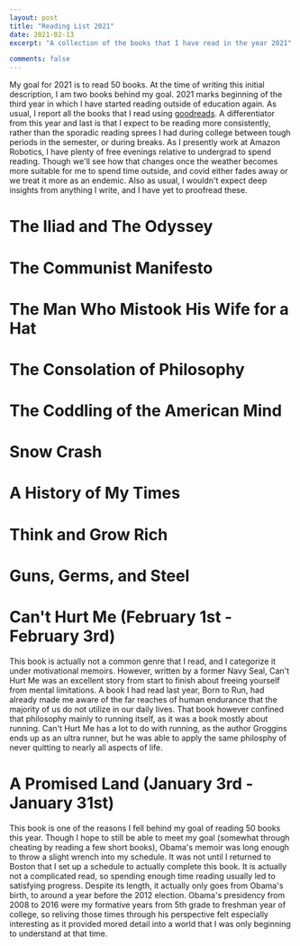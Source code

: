 ```yaml
--- 
layout: post 
title: "Reading List 2021" 
date: 2021-02-13 
excerpt: "A collection of the books that I have read in the year 2021"

comments: false 
---
```


My goal for 2021 is to read 50 books. At the time of writing this initial
description, I am two books behind my goal. 2021 marks beginning of the third year in
which I have started reading outside of education again. As usual, I report all the
books that I read using [goodreads](https://www.goodreads.com/review/list/104759146).
A differentiator from this year and last is that I expect to be reading more consistently,
rather than the sporadic reading sprees I had during college between tough periods
in the semester, or during breaks. As I presently work at Amazon Robotics, I have
plenty of free evenings relative to undergrad to spend reading. Though we'll
see how that changes once the weather becomes more suitable for me to spend time
outside, and covid either fades away or we treat it more as an endemic. Also as usual,
I wouldn't expect deep insights from anything I write, and I have yet to proofread
these.

# The Iliad and The Odyssey

# The Communist Manifesto

# The Man Who Mistook His Wife for a Hat

# The Consolation of Philosophy

# The Coddling of the American Mind

# Snow Crash

# A History of My Times

# Think and Grow Rich

# Guns, Germs, and Steel

# Can't Hurt Me (February 1st - February 3rd)

This book is actually not a common genre that I read, and I categorize it
under motivational memoirs. However, written by a former Navy Seal, Can't Hurt
Me was an excellent story from start to finish about freeing yourself from
mental limitations. A book I had read last year, Born to Run, had already
made me aware of the far reaches of human endurance that the majority of
us do not utilize in our daily lives. That book however confined that philosophy
mainly to running itself, as it was a book mostly about running. Can't Hurt Me
has a lot to do with running, as the author Groggins ends up as an ultra runner,
but he was able to apply the same philosphy of never quitting to nearly all
aspects of life. 

# A Promised Land (January 3rd - January 31st)

This book is one of the reasons I fell behind my goal of reading 50 books this
year. Though I hope to still be able to meet my goal (somewhat through cheating
by reading a few short books), Obama's memoir was long enough to throw a slight
wrench into my schedule. It was not until I returned to Boston that I set up
a schedule to actually complete this book. It is actually not a complicated read,
so spending enough time reading usually led to satisfying progress. Despite its
length, it actually only goes from Obama's birth, to around a year before the
2012 election. Obama's presidency from 2008 to 2016 were my formative years
from 5th grade to freshman year of college, so reliving those times through
his perspective felt especially interesting as it provided mored detail into
a world that I was only beginning to understand at that time. 
